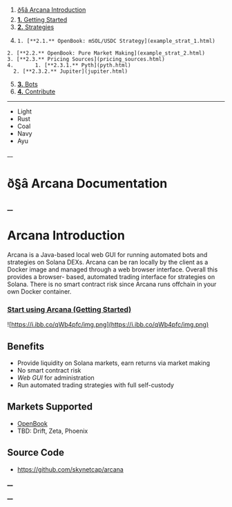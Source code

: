   1. [ð§â Arcana Introduction](index.html)
  2. [**1.** Getting Started](gettingstarted.html)
  3. [**2.** Strategies](strats.html)
  4.     1. [**2.1.** OpenBook: mSOL/USDC Strategy](example_strat_1.html)
    2. [**2.2.** OpenBook: Pure Market Making](example_strat_2.html)
    3. [**2.3.** Pricing Sources](pricing_sources.html)
    4.       1. [**2.3.1.** Pyth](pyth.html)
      2. [**2.3.2.** Jupiter](jupiter.html)
  5. [**3.** Bots](bots.html)
  6. [**4.** Contribute](contribute.html)

__ __

  * Light
  * Rust
  * Coal
  * Navy
  * Ayu

__

# ð§â Arcana Documentation

[ __](print.html "Print this book")

# Arcana Introduction

Arcana is a Java-based local web GUI for running automated bots and strategies
on Solana DEXs. Arcana can be ran locally by the client as a Docker image and
managed through a web browser interface. Overall this provides a browser-
based, automated trading interface for strategies on Solana. There is no smart
contract risk since Arcana runs offchain in your own Docker container.

### [Start using Arcana (Getting Started)](./gettingstarted.html)

![https://i.ibb.co/qWb4pfc/img.png](https://i.ibb.co/qWb4pfc/img.png)

## Benefits

  * Provide liquidity on Solana markets, earn returns via market making
  * No smart contract risk
  * _Web GUI_ for administration
  * Run automated trading strategies with full self-custody

## Markets Supported

  * [OpenBook](https://github.com/openbook-dex)
  * TBD: Drift, Zeta, Phoenix

## Source Code

  * <https://github.com/skynetcap/arcana>

[ __](gettingstarted.html "Next chapter")

[ __](gettingstarted.html "Next chapter")

